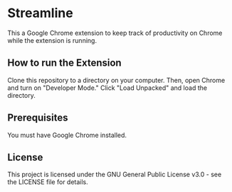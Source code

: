 # Streamline
This a Google Chrome extension to keep track of productivity on Chrome while the extension is running. 

## How to run the Extension
Clone this repository to a directory on your computer. Then, open Chrome and turn on "Developer Mode." Click "Load Unpacked" and load the directory. 

## Prerequisites
You must have Google Chrome installed. 

## License
This project is licensed under the GNU General Public License v3.0 - see the LICENSE file for details.
